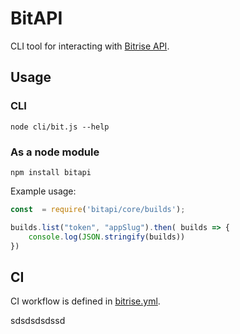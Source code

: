 # BitAPI

CLI tool for interacting with [Bitrise  API](https://api-docs.bitrise.io/#/build-artifact/artifact-show).

## Usage

### CLI
`node cli/bit.js --help`

### As a node module

`npm install bitapi`

Example usage:

```javascript
const  = require('bitapi/core/builds');

builds.list("token", "appSlug").then( builds => {
    console.log(JSON.stringify(builds))
})
```

## CI

CI workflow is defined in [bitrise.yml](./bitrise.yml).


sdsdsdsdssd
